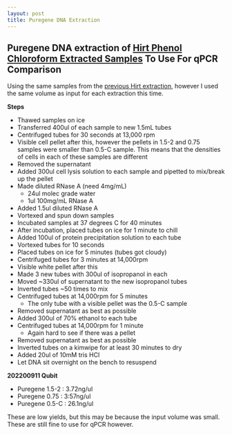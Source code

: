 ```yaml
---
layout: post
title: Puregene DNA Extraction
---
```


## Puregene DNA extraction of [Hirt Phenol Chloroform Extracted Samples](https://meschedl.github.io/Unckless-Lab-Notebook-Maggie/2022/09/01/hirt-extraction-test-3.html) To Use For qPCR Comparison


Using the same samples from the [previous Hirt extraction](https://meschedl.github.io/Unckless-Lab-Notebook-Maggie/2022/09/01/hirt-extraction-test-3.html), however I used the same volume as input for each extraction this time.

**Steps**
- Thawed samples on ice
- Transferred 400ul of each sample to new 1.5mL tubes
- Centrifuged tubes for 30 seconds at 13,000 rpm
- Visible cell pellet after this, however the pellets in 1.5-2 and 0.75 samples were smaller than 0.5-C sample. This means that the densities of cells in each of these samples are different
- Removed the supernatant
- Added 300ul cell lysis solution to each sample and pipetted to mix/break up the pellet
- Made diluted RNase A (need 4mg/mL)
  - 24ul molec grade water
  - 1ul 100mg/mL RNase A
- Added 1.5ul diluted RNase A
- Vortexed and spun down samples
- Incubated samples at 37 degrees C for 40 minutes
- After incubation, placed tubes on ice for 1 minute to chill
- Added 100ul of protein precipitation solution to each tube
- Vortexed tubes for 10 seconds
- Placed tubes on ice for 5 minutes (tubes got cloudy)
- Centrifuged tubes for 3 minutes at 14,000rpm
- Visible white pellet after this
- Made 3 new tubes with 300ul of isopropanol in each
- Moved ~330ul of supernatant to the new isopropanol tubes
- Inverted tubes ~50 times to mix
- Centrifuged tubes at 14,000rpm for 5 minutes
  - The only tube with a visible pellet was the 0.5-C sample
- Removed supernatant as best as possible
- Added 300ul of 70% ethanol to each tube
- Centrifuged tubes at 14,000rpm for 1 minute
  - Again hard to see if there was a pellet
- Removed supernatant as best as possible
- Inverted tubes on a kimwipe for at least 30 minutes to dry
- Added 20ul of 10mM tris HCl
- Let DNA sit overnight on the bench to resuspend

**202200911 Qubit**
- Puregene 1.5-2 : 3.72ng/ul
- Puregene 0.75 : 3:57ng/ul
- Puregene 0.5-C : 26.1ng/ul

These are low yields, but this may be because the input volume was small. These are still fine to use for qPCR however. 
